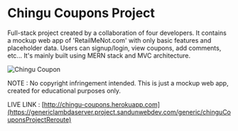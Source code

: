 # Chingu Coupons Project

Full-stack project created by a collaboration of four developers. It contains a mockup web app of 'RetailMeNot.com' with only basic features and placeholder data. Users can signup/login, view coupons, add comments, etc... It's mainly built using MERN stack and MVC architecture.

<img src='./resources/readmeBanner.gif' alt='Chingu Coupon' />

NOTE : No copyright infringement intended. This is just a mockup web app, created for educational purposes only.

LIVE LINK : [http://chingu-coupons.herokuapp.com](https://genericlambdaserver.project.sandunwebdev.com/generic/chinguCouponsProjectReroute)
